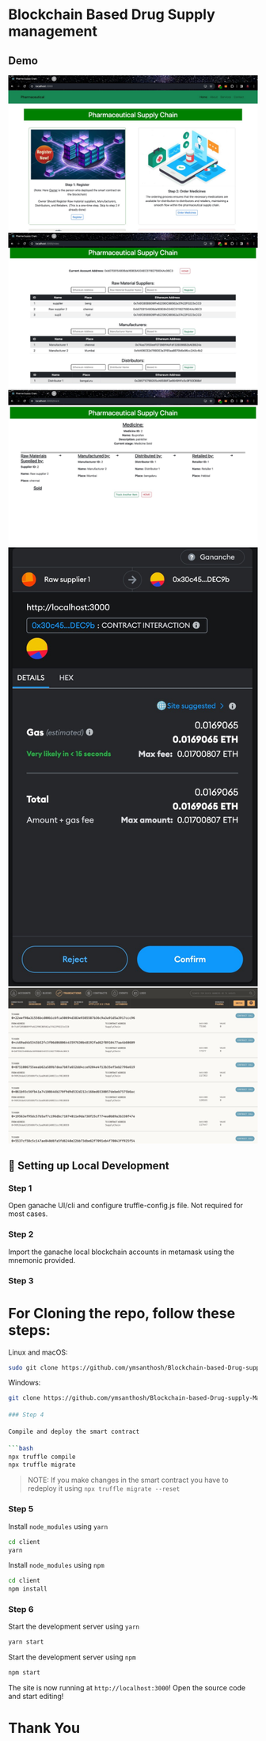 # Blockchain Based Drug Supply management 

## Demo

![Landing_page Demo](./Demo_images/Landing_page.jpeg "Landing_page Demo")
![Raw_Materials Demo](./Demo_images/Raw_Materials.jpeg "Raw_Materials Demo")
![Tracking_process Demo](./Demo_images/Tracking_process.jpeg "Tracking_process Demo")
![MetaMask_Transactions Demo](./Demo_images/MetaMask_Transactions.jpeg "MetaMask_Transactions Demo")
![Ganache_Interface Demo](./Demo_images/Ganache_Interface.jpeg "Ganache_Interface Demo")

## 🔧 Setting up Local Development

### Step 1

Open ganache UI/cli and configure truffle-config.js file. Not required for most cases.

### Step 2

Import the ganache local blockchain accounts in metamask using the mnemonic provided.

### Step 3

# For Cloning the repo, follow these steps:

Linux and macOS:

```bash
sudo git clone https://github.com/ymsanthosh/Blockchain-based-Drug-supply-Management-.git
```

Windows:

```bash
git clone https://github.com/ymsanthosh/Blockchain-based-Drug-supply-Management-.git

### Step 4

Compile and deploy the smart contract

```bash
npx truffle compile
npx truffle migrate
```

> NOTE: If you make changes in the smart contract you have to redeploy it using `npx truffle migrate --reset`

### Step 5

Install `node_modules` using `yarn`

```bash
cd client
yarn
```

Install `node_modules` using `npm`

```bash
cd client
npm install
```

### Step 6

Start the development server using `yarn`

```bash
yarn start
```

Start the development server using `npm`

```bash
npm start
```

The site is now running at `http://localhost:3000`!
Open the source code and start editing!

# Thank You
